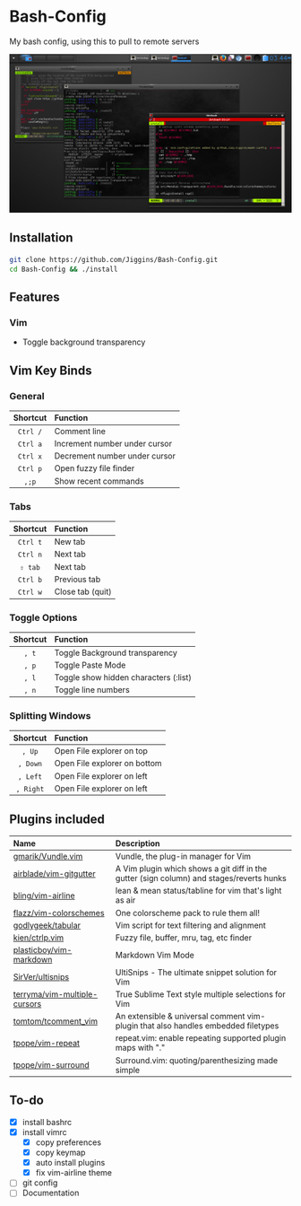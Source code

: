 # Bash-Config
My bash config,  using this to pull to remote servers

![Screenshot](https://raw.githubusercontent.com/Jiggins/Bash-Config/master/images/Terminology.png)

## Installation
```bash
git clone https://github.com/Jiggins/Bash-Config.git
cd Bash-Config && ./install
```

## Features
### Vim
- Toggle background transparency

## Vim Key Binds
### General
| Shortcut | Function                      |
| :------: | :---------------------------- |
| `Ctrl /` | Comment line                  |
| `Ctrl a` | Increment number under cursor |
| `Ctrl x` | Decrement number under cursor |
| `Ctrl p` | Open fuzzy file finder        |
| `,;p`    | Show recent commands          |

### Tabs
| Shortcut | Function         |
| :------: | :--------------- |
| `Ctrl t` | New tab          |
| `Ctrl n` | Next tab         |
| `⇧ tab`  | Next tab         |
| `Ctrl b` | Previous tab     |
| `Ctrl w` | Close tab (quit) |

### Toggle Options
| Shortcut | Function                              |
| :------: | :------------------------------------ |
| `, t`    | Toggle Background transparency        |
| `, p`    | Toggle Paste Mode                     |
| `, l`    | Toggle show hidden characters (:list) |
| `, n`    | Toggle line numbers                   |

### Splitting Windows
| Shortcut  | Function                     |
| :------:  | :--------------------------- |
| `, Up`    | Open File explorer on top    |
| `, Down`  | Open File explorer on bottom |
| `, Left`  | Open File explorer on left   |
| `, Right` | Open File explorer on left   |

## Plugins included
| Name                              | Description                                                                              |
| :-------------------------------- | :----------                                                                              |
| [gmarik/Vundle.vim][1]            | Vundle, the plug-in manager for Vim                                                      |
| [airblade/vim-gitgutter][2]       | A Vim plugin which shows a git diff in the gutter (sign column) and stages/reverts hunks |
| [bling/vim-airline][3]            | lean & mean status/tabline for vim that's light as air                                   |
| [flazz/vim-colorschemes][4]       | One colorscheme pack to rule them all!                                                   |
| [godlygeek/tabular][5]            | Vim script for text filtering and alignment                                              |
| [kien/ctrlp.vim][6]               | Fuzzy file, buffer, mru, tag, etc finder                                                 |
| [plasticboy/vim-markdown][7]      | Markdown Vim Mode                                                                        |
| [SirVer/ultisnips][8]             | UltiSnips - The ultimate snippet solution for Vim                                        |
| [terryma/vim-multiple-cursors][9] | True Sublime Text style multiple selections for Vim                                      |
| [tomtom/tcomment_vim][10]         | An extensible & universal comment vim-plugin that also handles embedded filetypes        |
| [tpope/vim-repeat][11]            | repeat.vim: enable repeating supported plugin maps with "."                              |
| [tpope/vim-surround][12]          | Surround.vim: quoting/parenthesizing made simple                                         |

[1]: https://github.com/gmarik/Vundle.vim
[2]: https://github.com/airblade/vim-gitgutter
[3]: https://github.com/bling/vim-airline
[4]: https://github.com/flazz/vim-colorschemes
[5]: https://github.com/godlygeek/tabular
[6]: https://github.com/kien/ctrlp.vim
[7]: https://github.com/plasticboy/vim-markdown
[8]: https://github.com/SirVer/ultisnips
[9]: https://github.com/terryma/vim-multiple-cursors
[10]: https://github.com/tomtom/tcomment_vim
[11]: https://github.com/tpope/vim-repeat
[12]: https://github.com/tpope/vim-surround

## To-do
- [x] install bashrc
- [x] install vimrc
  - [x] copy preferences
  - [x] copy keymap
  - [x] auto install plugins
  - [x] fix vim-airline theme

- [ ] git config
- [ ] Documentation
